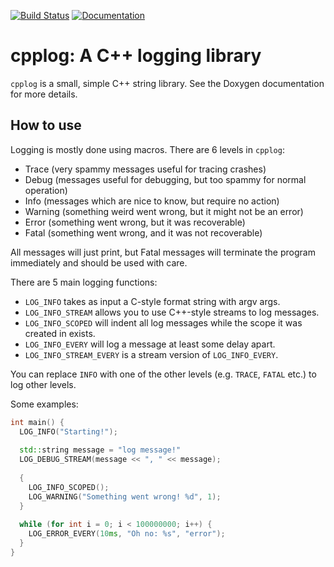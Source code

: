 [![Build Status](https://travis-ci.org/jeshuam/cpplog.svg?branch=master)](https://travis-ci.org/jeshuam/cpplog)
[![Documentation](https://codedocs.xyz/jeshuam/cpplog.svg)](https://codedocs.xyz/jeshuam/cpplog/)

# cpplog: A C++ logging library
`cpplog` is a small, simple C++ string library. See the Doxygen documentation for more details.

## How to use
Logging is mostly done using macros. There are 6 levels in `cpplog`:

- Trace (very spammy messages useful for tracing crashes)
- Debug (messages useful for debugging, but too spammy for normal operation)
- Info (messages which are nice to know, but require no action)
- Warning (something weird went wrong, but it might not be an error)
- Error (something went wrong, but it was recoverable)
- Fatal (something went wrong, and it was not recoverable)

All messages will just print, but Fatal messages will terminate the program immediately and should be used with care.

There are 5 main logging functions:

- `LOG_INFO` takes as input a C-style format string with argv args.
- `LOG_INFO_STREAM` allows you to use C++-style streams to log messages.
- `LOG_INFO_SCOPED` will indent all log messages while the scope it was created in exists.
- `LOG_INFO_EVERY` will log a message at least some delay apart.
- `LOG_INFO_STREAM_EVERY` is a stream version of `LOG_INFO_EVERY`.

You can replace `INFO` with one of the other levels (e.g. `TRACE`, `FATAL` etc.) to log other levels.

Some examples:

```c++
int main() {
  LOG_INFO("Starting!");
  
  std::string message = "log message!"
  LOG_DEBUG_STREAM(message << ", " << message);
  
  {
    LOG_INFO_SCOPED();
    LOG_WARNING("Something went wrong! %d", 1);
  }
  
  while (for int i = 0; i < 100000000; i++) {
    LOG_ERROR_EVERY(10ms, "Oh no: %s", "error");
  }
}
```
